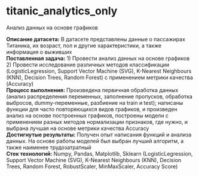 # titanic_analytics_only
Анализ данных на основе графиков

**Описание датасета:** В датасете представлены данные о пассажирах Титаника, их возраст, пол и другие характеристики, а также информация о выживших  
**Поставленная задача:** 1) Провести анализ данных на основе графиков  
2) Провести исследование различных методов классификации (LogisticLegression, Support Vector Machine (SVG), K-Nearest Neighbours (KNN), Decision Trees, Random Forest) с применением метрики качества (Accuracy)  
**Процесс выполнения:** Произведена первичная обработка данных (анализ распределения переменных, заполнение пропусков, обработка выбросов, dummy-переменные, разбиение на train и test); написаны функции для часто повторяющихся видов графиков, и произведен анализ на основе построенных графиков, построены модели с применением разных методов нормализации признаков, где нужно, и выбрана лучшая на основе метрики качества Accuracy  
**Достигнутые результаты:** Получен опыт написания функций и анализа данных. На основе работы моделей был выбран лучший алгоритм, а также наименее трудозатратный  
**Стек технологий:** Numpy, Pandas, Matplotlib, Sklearn (LogisticLegression, Support Vector Machine (SVG), K-Nearest Neighbours (KNN), Decision Trees, Random Forest, RobustScaler, MinMaxScaler, Accuracy Score)